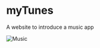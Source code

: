 # myTunes

A website to introduce a music app

![Music](https://user-images.githubusercontent.com/102544229/175932038-cc883c49-e39d-4262-aed5-4a32921a4c5a.jpg)
